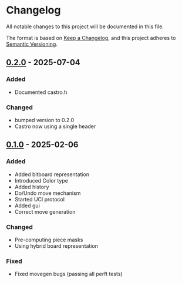 # Changelog

All notable changes to this project will be documented in this file.

The format is based on [Keep a Changelog](https://keepachangelog.com/en/1.1.0/), and this project adheres to [Semantic Versioning](https://semver.org/spec/v2.0.0.html).


## [0.2.0] - 2025-07-04 

### Added

- Documented castro.h

### Changed

- bumped version to 0.2.0
- Castro now using a single header

## [0.1.0] - 2025-02-06 

### Added

- Added bitboard representation
- Introduced Color type
- Added history
- Do/Undo move mechanism
- Started UCI protocol
- Added gui
- Correct move generation

### Changed

- Pre-computing piece masks
- Using hybrid board representation

### Fixed

- Fixed movegen bugs (passing all perft tests)


[0.1.0]: https://github.com/KDesp73/castro/releases/tag/v0.1.0
[0.2.0]: https://github.com/KDesp73/castro/releases/tag/v0.2.0

